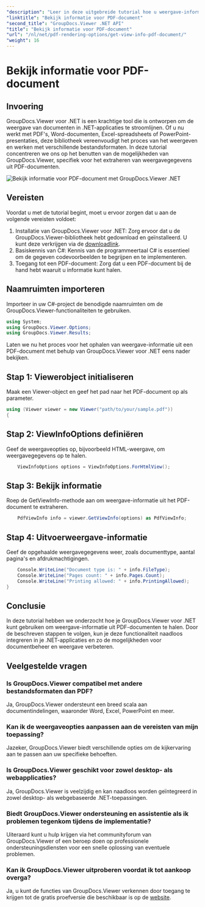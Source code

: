 ```yaml
---
"description": "Leer in deze uitgebreide tutorial hoe u weergave-informatie uit PDF-documenten kunt halen met behulp van GroupDocs.Viewer voor .NET."
"linktitle": "Bekijk informatie voor PDF-document"
"second_title": "GroupDocs.Viewer .NET API"
"title": "Bekijk informatie voor PDF-document"
"url": "/nl/net/pdf-rendering-options/get-view-info-pdf-document/"
"weight": 16
---
```


# Bekijk informatie voor PDF-document

## Invoering
GroupDocs.Viewer voor .NET is een krachtige tool die is ontworpen om de weergave van documenten in .NET-applicaties te stroomlijnen. Of u nu werkt met PDF's, Word-documenten, Excel-spreadsheets of PowerPoint-presentaties, deze bibliotheek vereenvoudigt het proces van het weergeven en werken met verschillende bestandsformaten. In deze tutorial concentreren we ons op het benutten van de mogelijkheden van GroupDocs.Viewer, specifiek voor het extraheren van weergavegegevens uit PDF-documenten.

![Bekijk informatie voor PDF-document met GroupDocs.Viewer .NET](/viewer/pdf-rendering-options/get-view-iInfo-for-pdf-document.png)

## Vereisten
Voordat u met de tutorial begint, moet u ervoor zorgen dat u aan de volgende vereisten voldoet:
1. Installatie van GroupDocs.Viewer voor .NET: Zorg ervoor dat u de GroupDocs.Viewer-bibliotheek hebt gedownload en geïnstalleerd. U kunt deze verkrijgen via de [downloadlink](https://releases.groupdocs.com/viewer/net/).   
2. Basiskennis van C#: Kennis van de programmeertaal C# is essentieel om de gegeven codevoorbeelden te begrijpen en te implementeren.
3. Toegang tot een PDF-document: Zorg dat u een PDF-document bij de hand hebt waaruit u informatie kunt halen.

## Naamruimten importeren
Importeer in uw C#-project de benodigde naamruimten om de GroupDocs.Viewer-functionaliteiten te gebruiken.

```csharp
using System;
using GroupDocs.Viewer.Options;
using GroupDocs.Viewer.Results;
```


Laten we nu het proces voor het ophalen van weergave-informatie uit een PDF-document met behulp van GroupDocs.Viewer voor .NET eens nader bekijken.
## Stap 1: Viewerobject initialiseren
Maak een Viewer-object en geef het pad naar het PDF-document op als parameter.
```csharp
using (Viewer viewer = new Viewer("path/to/your/sample.pdf"))
{
```
## Stap 2: ViewInfoOptions definiëren
Geef de weergaveopties op, bijvoorbeeld HTML-weergave, om weergavegegevens op te halen.
```csharp
	ViewInfoOptions options = ViewInfoOptions.ForHtmlView();
```
## Stap 3: Bekijk informatie
Roep de GetViewInfo-methode aan om weergave-informatie uit het PDF-document te extraheren.
```csharp
	PdfViewInfo info = viewer.GetViewInfo(options) as PdfViewInfo;
```
## Stap 4: Uitvoerweergave-informatie
Geef de opgehaalde weergavegegevens weer, zoals documenttype, aantal pagina's en afdrukmachtigingen.
```csharp
	Console.WriteLine("Document type is: " + info.FileType);
	Console.WriteLine("Pages count: " + info.Pages.Count);
	Console.WriteLine("Printing allowed: " + info.PrintingAllowed);
}
```

## Conclusie
In deze tutorial hebben we onderzocht hoe je GroupDocs.Viewer voor .NET kunt gebruiken om weergave-informatie uit PDF-documenten te halen. Door de beschreven stappen te volgen, kun je deze functionaliteit naadloos integreren in je .NET-applicaties en zo de mogelijkheden voor documentbeheer en weergave verbeteren.
## Veelgestelde vragen
### Is GroupDocs.Viewer compatibel met andere bestandsformaten dan PDF?
Ja, GroupDocs.Viewer ondersteunt een breed scala aan documentindelingen, waaronder Word, Excel, PowerPoint en meer.
### Kan ik de weergaveopties aanpassen aan de vereisten van mijn toepassing?
Jazeker, GroupDocs.Viewer biedt verschillende opties om de kijkervaring aan te passen aan uw specifieke behoeften.
### Is GroupDocs.Viewer geschikt voor zowel desktop- als webapplicaties?
Ja, GroupDocs.Viewer is veelzijdig en kan naadloos worden geïntegreerd in zowel desktop- als webgebaseerde .NET-toepassingen.
### Biedt GroupDocs.Viewer ondersteuning en assistentie als ik problemen tegenkom tijdens de implementatie?
Uiteraard kunt u hulp krijgen via het communityforum van GroupDocs.Viewer of een beroep doen op professionele ondersteuningsdiensten voor een snelle oplossing van eventuele problemen.
### Kan ik GroupDocs.Viewer uitproberen voordat ik tot aankoop overga?
Ja, u kunt de functies van GroupDocs.Viewer verkennen door toegang te krijgen tot de gratis proefversie die beschikbaar is op de [website](https://purchase.groupdocs.com/buy).